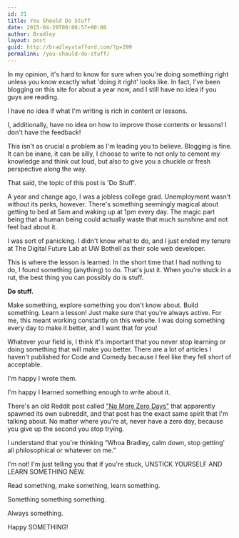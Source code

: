```yaml
---
id: 21
title: You Should Do Stuff
date: 2015-04-29T00:06:57+00:00
author: Bradley
layout: post
guid: http://bradleystafford.com/?p=399
permalink: /you-should-do-stuff/
---
```

In my opinion, it's hard to know for sure when you're doing something right unless you know exactly what 'doing it right' looks like. In fact, I've been blogging on this site for about a year now, and I still have no idea if you guys are reading.

I have no idea if what I'm writing is rich in content or lessons.

I, additionally, have no idea on how to improve those contents or lessons! I don't have the feedback!

This isn't as crucial a problem as I'm leading you to believe. Blogging is fine. It can be inane, it can be silly, I choose to write to not only to cement my knowledge and think out loud, but also to give you a chuckle or fresh perspective along the way.

That said, the topic of this post is 'Do Stuff'.

<!--more-->

A year and change ago, I was a jobless college grad. Unemployment wasn't without its perks, however. There's something seemingly magical about getting to bed at 5am and waking up at 1pm every day. The magic part being that a human being could actually waste that much sunshine and not feel bad about it.

I was sort of panicking. I didn't know what to do, and I just ended my tenure at The Digital Future Lab at UW Bothell as their sole web developer.

This is where the lesson is learned: In the short time that I had nothing to do, I found something (anything) to do. That's just it. When you're stuck in a rut, the best thing you can possibly do is stuff.

**Do stuff.**

Make something, explore something you don't know about. Build something. Learn a lesson! Just make sure that you're always active. For me, this meant working constantly on this website. I was doing something every day to make it better, and I want that for you!

Whatever your field is, I think it's important that you never stop learning or doing something that will make you better. There are a lot of articles I haven't published for Code and Comedy because I feel like they fell short of acceptable.

I'm happy I wrote them.

I'm happy I learned something enough to write about it.

There's an old Reddit post called ["No More Zero Days"](http://www.reddit.com/r/getdisciplined/comments/1q96b5/i_just_dont_care_about_myself/cdah4af) that apparently spawned its own subreddit, and that post has the exact same spirit that I'm talking about. No matter where you're at, never have a zero day, because you give up the second you stop trying.

I understand that you're thinking “Whoa Bradley, calm down, stop getting' all philosophical or whatever on me.”

I'm not! I'm just telling you that if you're stuck, UNSTICK YOURSELF AND LEARN SOMETHING NEW.

Read something, make something, learn something.

Something something something.

Always something.

Happy SOMETHING!

